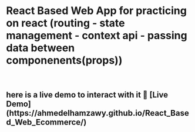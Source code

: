 
<h1>React Based Web App for practicing on react (routing - state management - context api - passing data between componenents(props))</h1>
<br/>
<h2>here is a live demo to interact with it 🔗 [Live Demo](https://ahmedelhamzawy.github.io/React_Based_Web_Ecommerce/)<h2/>
